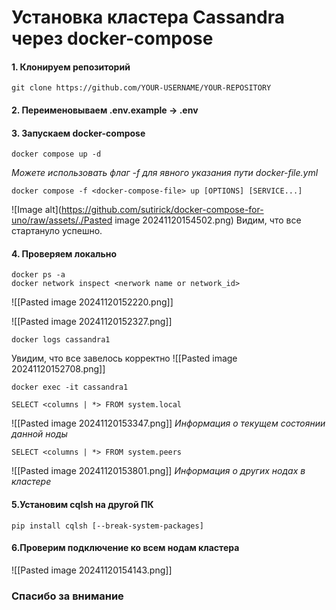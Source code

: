 # Установка кластера Cassandra через docker-compose
#### 1. Клонируем репозиторий

```shell
git clone https://github.com/YOUR-USERNAME/YOUR-REPOSITORY
```

#### 2. Переименовываем .env.example -> .env

#### 3. Запускаем docker-compose 
```shell
docker compose up -d
```

*Можете использовать флаг -f для явного указания пути docker-file.yml*
```shell
docker compose -f <docker-compose-file> up [OPTIONS] [SERVICE...]
```

![Image alt](https://github.com/sutirick/docker-compose-for-uno/raw/assets/./Pasted image 20241120154502.png)
Видим, что все стартануло успешно.

#### 4. Проверяем локально

```shell
docker ps -a
docker network inspect <nerwork name or network_id>
```

![[Pasted image 20241120152220.png]]

![[Pasted image 20241120152327.png]]

```shell
docker logs cassandra1
```

Увидим, что все завелось корректно
![[Pasted image 20241120152708.png]]

```shell
docker exec -it cassandra1

SELECT <columns | *> FROM system.local
```

![[Pasted image 20241120153347.png]]
*Информация о текущем состоянии данной ноды*

```shell
SELECT <columns | *> FROM system.peers
```

![[Pasted image 20241120153801.png]]
*Информация о других нодах в кластере*

#### 5.Установим cqlsh на другой ПК

```shell
pip install cqlsh [--break-system-packages]
```

#### 6.Проверим подключение ко всем нодам кластера

![[Pasted image 20241120154143.png]]

### Спасибо за внимание